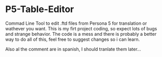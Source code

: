 # P5-Table-Editor
Commad Line Tool to edit .ftd files from Persona 5 for translation or wathever you want.
This is my firt project coding, so expect lots of bugs and strange behavior. The code is a mess and there is probably a better way to do all of this, feel free to suggest changes so i can learn.

Also al the comment are in spanish, I should tranlate them later...

